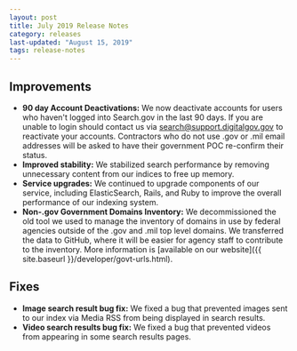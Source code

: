 ```yaml
---
layout: post
title: July 2019 Release Notes
category: releases
last-updated: "August 15, 2019"
tags: release-notes
---
```


## Improvements

* **90 day Account Deactivations:** We now deactivate accounts for users who haven't logged into Search.gov in the last 90 days. If you are unable to login should contact us via search@support.digitalgov.gov to reactivate your accounts. Contractors who do not use .gov or .mil email addresses will be asked to have their government POC re-confirm their status.
* **Improved stability:** We stabilized search performance by removing unnecessary content from our indices to free up memory.
* **Service upgrades:** We continued to upgrade components of our service, including ElasticSearch, Rails, and Ruby to improve the overall performance of our indexing system.
* **Non-.gov Government Domains Inventory:** We decommissioned the old tool we used to manage the inventory of domains in use by federal agencies outside of the .gov and .mil top level domains. We transferred the data to GitHub, where it will be easier for agency staff to contribute to the inventory. More information is [available on our website]({{ site.baseurl }}/developer/govt-urls.html).

## Fixes

* **Image search result bug fix:** We fixed a bug that prevented images sent to our index via Media RSS from being displayed in search results.
* **Video search results bug fix:** We fixed a bug that prevented videos from appearing in some search results pages.
